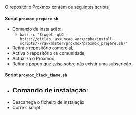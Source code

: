 O repositório Proxmox contém os seguintes scripts:

#### Script `proxmox_prepare.sh`
- Comando de instalação:
  - `bash -c "$(wget -qLO - https://gitlab.jassuncao.work/cpha/install-scripts/-/raw/master/proxmox/proxmox_prepare.sh)"`
- Retira o repositório comercial,
- Activa o repositório da comunidade,
- Actualiza o Proxmox,
- Retira o popup que avisa sobre não existir uma subscrição

#### Script `proxmox_black_theme.sh`
- Comando de instalação:
  - 
- Descarrega o ficheiro de instalação
- Corre o script
